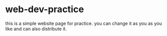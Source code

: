 # web-dev-practice

this is a simple website page for practice.
you can change it as you as you like and can also distribute it.